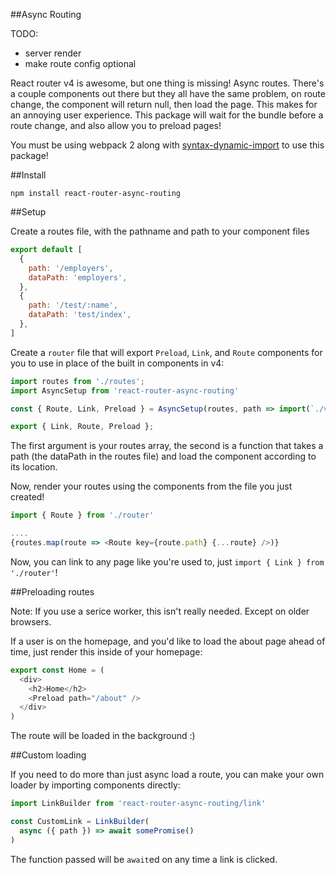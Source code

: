 
##Async Routing

TODO:
- server render
- make route config optional

React router v4 is awesome, but one thing is missing! Async routes. There's a couple components out there but they all have the same problem, on route change, the component will return null, then load the page. This makes for an annoying user experience. This package will wait for the bundle before a route change, and also allow you to preload pages!

You must be using webpack 2 along with [syntax-dynamic-import](https://webpack.js.org/guides/code-splitting-import/#usage-with-babel) to use this package!

##Install

```
npm install react-router-async-routing
```

##Setup

Create a routes file, with the pathname and path to your component files

```js
export default [
  {
    path: '/employers',
    dataPath: 'employers',
  },
  {
    path: '/test/:name',
    dataPath: 'test/index',
  },
]
```

Create a `router` file that will export `Preload`, `Link`, and `Route` components for you to use in place of the built in components in v4:

```js
import routes from './routes';
import AsyncSetup from 'react-router-async-routing'

const { Route, Link, Preload } = AsyncSetup(routes, path => import(`./views/${path}.js`));

export { Link, Route, Preload };

```

The first argument is your routes array, the second is a function that takes a path (the dataPath in the routes file) and load the component according to its location.

Now, render your routes using the components from the file you just created!

```js
import { Route } from './router'

....
{routes.map(route => <Route key={route.path} {...route} />)}

```

Now, you can link to any page like you're used to, just `import { Link } from './router'`!

##Preloading routes

Note: If you use a serice worker, this isn't really needed. Except on older browsers.

If a user is on the homepage, and you'd like to load the about page ahead of time, just render this inside of your homepage:

```js
export const Home = (
  <div>
    <h2>Home</h2>
    <Preload path="/about" />
  </div>  
)
```

The route will be loaded in the background :)


##Custom loading

If you need to do more than just async load a route, you can make your own loader by importing components directly:

```js
import LinkBuilder from 'react-router-async-routing/link'

const CustomLink = LinkBuilder(
  async ({ path }) => await somePromise()
)

```

The function passed will be `await`ed on any time a link is clicked.
